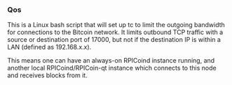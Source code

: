 ### Qos ###

This is a Linux bash script that will set up tc to limit the outgoing bandwidth for connections to the Bitcoin network. It limits outbound TCP traffic with a source or destination port of 17000, but not if the destination IP is within a LAN (defined as 192.168.x.x).

This means one can have an always-on RPICoind instance running, and another local RPICoind/RPICoin-qt instance which connects to this node and receives blocks from it.
